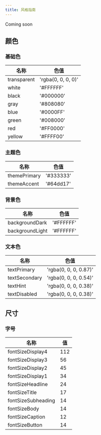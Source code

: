 ```yaml
---
title: 风格指南
---
```

Coming soon

## 颜色

### 基础色

名称 | 色值
--- | ---
transparent | 'rgba(0, 0, 0, 0)'
white | '#FFFFFF'
black | '#000000'
gray | '#808080'
blue | '#0000FF'
green | '#008000'
red | '#FF0000'
yellow | '#FFFF00'

### 主题色

名称 | 色值
--- | ---
themePrimary | '#333333'
themeAccent | '#64dd17'

### 背景色

名称 | 色值
--- | ---
backgroundDark | '#FFFFFF'
backgroundLight | '#FFFFFF'

### 文本色

名称 | 色值
--- | ---
textPrimary | 'rgba(0, 0, 0, 0.87)'
textSecondary | 'rgba(0, 0, 0, 0.54)'
textHint | 'rgba(0, 0, 0, 0.38)'
textDisabled | 'rgba(0, 0, 0, 0.38)'

## 尺寸

### 字号

名称 | 值
--- | ---
fontSizeDisplay4 | 112
fontSizeDisplay3 | 56
fontSizeDisplay2 | 45
fontSizeDisplay1 | 34
fontSizeHeadline | 24
fontSizeTitle | 17
fontSizeSubheading | 14
fontSizeBody | 14
fontSizeCaption | 12
fontSizeButton | 14
